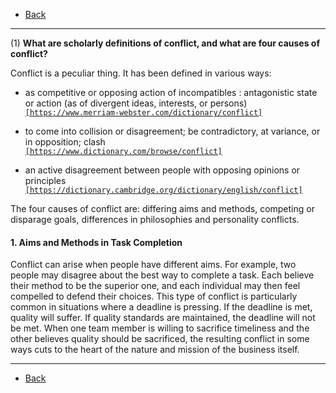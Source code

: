 * [Back](./key.md)

- - -

(1) **What are scholarly definitions of conflict, and what are four causes of conflict?**

Conflict is a peculiar thing. It has been defined in various ways:

* as competitive or opposing action of incompatibles : antagonistic state or action (as of divergent ideas, interests, or persons)  
[`[https://www.merriam-webster.com/dictionary/conflict]`](https://www.merriam-webster.com/dictionary/conflict)

* to come into collision or disagreement; be contradictory, at variance, or in opposition; clash  
[`[https://www.dictionary.com/browse/conflict]`](https://www.dictionary.com/browse/conflict)

* an active disagreement between people with opposing opinions or principles  
[`[https://dictionary.cambridge.org/dictionary/english/conflict]`](https://dictionary.cambridge.org/dictionary/english/conflict)

The four causes of conflict are: differing aims and methods, competing or disparage goals, differences in philosophies and personality conflicts.

#### 1. Aims and Methods in Task Completion

Conflict can arise when people have different aims. For example, two people may disagree about the best way to complete a task. Each believe their method to be the superior one, and each individual may then feel compelled to defend their choices. This type of conflict is particularly common in situations where a deadline is pressing. If the deadline is met, quality will suffer. If quality standards are maintained, the deadline will not be met. When one team member is willing to sacrifice timeliness and the other believes quality should be sacrificed, the resulting conflict in some ways cuts to the heart of the nature and mission of the business itself.



- - -

* [Back](./key.md)